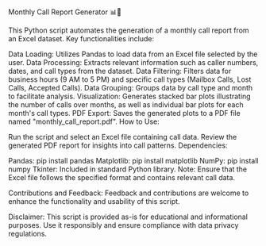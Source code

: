 Monthly Call Report Generator 📊📅

This Python script automates the generation of a monthly call report from an Excel dataset. Key functionalities include:

Data Loading: Utilizes Pandas to load data from an Excel file selected by the user.
Data Processing: Extracts relevant information such as caller numbers, dates, and call types from the dataset.
Data Filtering: Filters data for business hours (9 AM to 5 PM) and specific call types (Mailbox Calls, Lost Calls, Accepted Calls).
Data Grouping: Groups data by call type and month to facilitate analysis.
Visualization: Generates stacked bar plots illustrating the number of calls over months, as well as individual bar plots for each month's call types.
PDF Export: Saves the generated plots to a PDF file named "monthly_call_report.pdf".
How to Use:

Run the script and select an Excel file containing call data.
Review the generated PDF report for insights into call patterns.
Dependencies:

Pandas: pip install pandas
Matplotlib: pip install matplotlib
NumPy: pip install numpy
Tkinter: Included in standard Python library.
Note: Ensure that the Excel file follows the specified format and contains relevant call data.

Contributions and Feedback:
Feedback and contributions are welcome to enhance the functionality and usability of this script.

Disclaimer:
This script is provided as-is for educational and informational purposes. Use it responsibly and ensure compliance with data privacy regulations.
